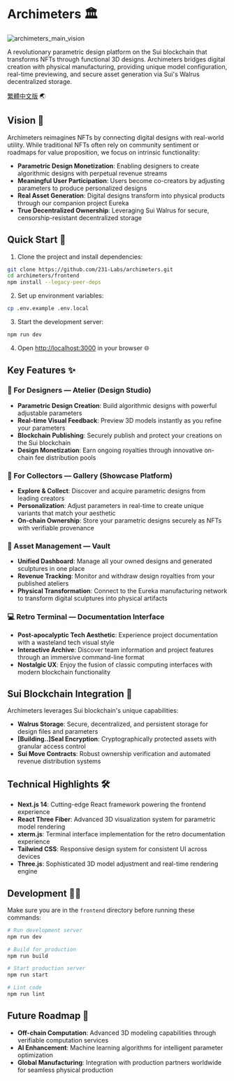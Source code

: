 # Archimeters 🏛️
![archimeters_main_vision](https://github.com/user-attachments/assets/5aade832-2568-46e2-9600-336a13353681)

A revolutionary parametric design platform on the Sui blockchain that transforms NFTs through functional 3D designs. Archimeters bridges digital creation with physical manufacturing, providing unique model configuration, real-time previewing, and secure asset generation via Sui's Walrus decentralized storage.

[繁體中文版](README.zh-TW.md) 🌏

## Vision 🔮

Archimeters reimagines NFTs by connecting digital designs with real-world utility. While traditional NFTs often rely on community sentiment or roadmaps for value proposition, we focus on intrinsic functionality:

- **Parametric Design Monetization**: Enabling designers to create algorithmic designs with perpetual revenue streams
- **Meaningful User Participation**: Users become co-creators by adjusting parameters to produce personalized designs
- **Real Asset Generation**: Digital designs transform into physical products through our companion project Eureka
- **True Decentralized Ownership**: Leveraging Sui Walrus for secure, censorship-resistant decentralized storage

## Quick Start 🚀

1. Clone the project and install dependencies:
```bash
git clone https://github.com/231-Labs/archimeters.git
cd archimeters/frontend
npm install --legacy-peer-deps
```

2. Set up environment variables:
```bash
cp .env.example .env.local
```

3. Start the development server:
```bash
npm run dev
```

4. Open [http://localhost:3000](http://localhost:3000) in your browser 🌐

## Key Features ✨

### 🎨 For Designers — Atelier (Design Studio)
- **Parametric Design Creation**: Build algorithmic designs with powerful adjustable parameters
- **Real-time Visual Feedback**: Preview 3D models instantly as you refine your parameters
- **Blockchain Publishing**: Securely publish and protect your creations on the Sui blockchain
- **Design Monetization**: Earn ongoing royalties through innovative on-chain fee distribution pools

### 💎 For Collectors — Gallery (Showcase Platform)
- **Explore & Collect**: Discover and acquire parametric designs from leading creators
- **Personalization**: Adjust parameters in real-time to create unique variants that match your aesthetic
- **On-chain Ownership**: Store your parametric designs securely as NFTs with verifiable provenance

### 🔐 Asset Management — Vault
- **Unified Dashboard**: Manage all your owned designs and generated sculptures in one place
- **Revenue Tracking**: Monitor and withdraw design royalties from your published ateliers
- **Physical Transformation**: Connect to the Eureka manufacturing network to transform digital sculptures into physical artifacts

### 💻 Retro Terminal — Documentation Interface
- **Post-apocalyptic Tech Aesthetic**: Experience project documentation with a wasteland tech visual style
- **Interactive Archive**: Discover team information and project features through an immersive command-line format
- **Nostalgic UX**: Enjoy the fusion of classic computing interfaces with modern blockchain functionality

## Sui Blockchain Integration 🔄

Archimeters leverages Sui blockchain's unique capabilities:
- **Walrus Storage**: Secure, decentralized, and persistent storage for design files and parameters
- **[Building..]Seal Encryption**: Cryptographically protected assets with granular access control
- **Sui Move Contracts**: Robust ownership verification and automated revenue distribution systems

## Technical Highlights 🛠️

- **Next.js 14**: Cutting-edge React framework powering the frontend experience
- **React Three Fiber**: Advanced 3D visualization system for parametric model rendering
- **xterm.js**: Terminal interface implementation for the retro documentation experience
- **Tailwind CSS**: Responsive design system for consistent UI across devices
- **Three.js**: Sophisticated 3D model adjustment and real-time rendering engine

## Development 👩‍💻

Make sure you are in the `frontend` directory before running these commands:

```bash
# Run development server
npm run dev

# Build for production
npm run build

# Start production server
npm run start

# Lint code
npm run lint
```

## Future Roadmap 🚀

- **Off-chain Computation**: Advanced 3D modeling capabilities through verifiable computation services
- **AI Enhancement**: Machine learning algorithms for intelligent parameter optimization
- **Global Manufacturing**: Integration with production partners worldwide for seamless physical production
